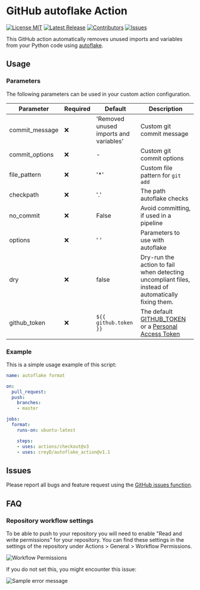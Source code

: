 # GitHub autoflake Action

[![License MIT](https://img.shields.io/github/license/creyD/autoflake_action)](https://github.com/creyD/autoflake_action/blob/master/LICENSE)
[![Latest Release](https://img.shields.io/github/v/release/creyD/autoflake_action)](https://github.com/creyD/autoflake_action/releases)
[![Contributors](https://img.shields.io/github/contributors-anon/creyD/autoflake_action)](https://github.com/creyD/autoflake_action/graphs/contributors)
[![Issues](https://img.shields.io/github/issues/creyD/autoflake_action)](https://github.com/creyD/autoflake_action/issues)

This GitHub action automatically removes unused imports and variables from your Python code using [autoflake](https://pypi.org/project/autoflake/).

## Usage
### Parameters
The following parameters can be used in your custom action configuration.

| Parameter | Required | Default | Description |
| - | - | - | - |
| commit_message | :x: | 'Removed unused imports and variables' | Custom git commit message |
| commit_options | :x: | - | Custom git commit options |
| file_pattern | :x: | '&ast;' | Custom file pattern for `git add` |
| checkpath | :x: | '.' | The path autoflake checks |
| no_commit | :x: | False | Avoid committing, if used in a pipeline |
| options | :x: | ' ' | Parameters to use with autoflake |
| dry | :x: | false | Dry-run the action to fail when detecting uncompliant files, instead of automatically fixing them. |
| github_token | :x: | `${{ github.token }}` | The default [GITHUB_TOKEN](https://docs.github.com/en/actions/reference/authentication-in-a-workflow#about-the-github_token-secret) or a [Personal Access Token](https://docs.github.com/en/github/authenticating-to-github/keeping-your-account-and-data-secure/creating-a-personal-access-token)

### Example

This is a simple usage example of this script:

```yaml
name: autoflake format

on:
  pull_request:
  push:
    branches:
    - master

jobs:
  format:
    runs-on: ubuntu-latest

    steps:
    - uses: actions/checkout@v3
    - uses: creyD/autoflake_action@v1.1

```

## Issues

Please report all bugs and feature request using the [GitHub issues function](https://github.com/creyD/autoflake_action/issues/new).

## FAQ

### Repository workflow settings

To be able to push to your repository you will need to enable "Read and write permissions" for your repository. You can find these settings in the settings of the repository under Actions > General > Workflow Permissions.

![Workflow Permissions](https://github.com/creyD/autoflake_action/assets/15138480/05d5d993-970f-4835-bfeb-2d067afcf352)

If you do not set this, you might encounter this issue:

![Sample error message](https://github.com/creyD/autoflake_action/assets/15138480/e71c814f-e7e9-4636-973b-750d6b950b84)

